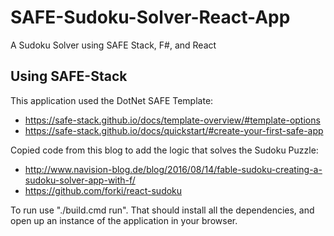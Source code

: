 # SAFE-Sudoku-Solver-React-App
A Sudoku Solver using SAFE Stack, F#, and React

## Using SAFE-Stack

This application used the DotNet SAFE Template: 
* https://safe-stack.github.io/docs/template-overview/#template-options
* https://safe-stack.github.io/docs/quickstart/#create-your-first-safe-app

Copied code from this blog to add the logic that solves the Sudoku Puzzle:
 * http://www.navision-blog.de/blog/2016/08/14/fable-sudoku-creating-a-sudoku-solver-app-with-f/
 * https://github.com/forki/react-sudoku

To run use "./build.cmd run". That should install all the dependencies, and open up an instance of the application in your browser.